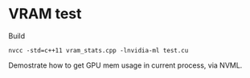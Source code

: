 # VRAM test

Build
```
nvcc -std=c++11 vram_stats.cpp -lnvidia-ml test.cu
```

Demostrate how to get GPU mem usage in current process, via NVML.